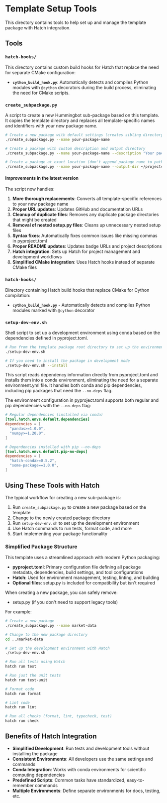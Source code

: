 # Template Setup Tools

This directory contains tools to help set up and manage the template package with Hatch integration.

## Tools

### `hatch-hooks/`

This directory contains custom build hooks for Hatch that replace the need for separate CMake configuration:

- **`cython_build_hook.py`**: Automatically detects and compiles Python modules with `@cython` decorators during the build process, eliminating the need for CMake scripts.

### `create_subpackage.py`

A script to create a new Hummingbot sub-package based on this template. It copies the template directory and replaces all template-specific names and identifiers with your new package name.

```bash
# Create a new package with default settings (creates sibling directory)
./create_subpackage.py --name your-package-name

# Create a package with custom description and output directory
./create_subpackage.py --name your-package-name --description "Your package description" --output-dir ~/projects/

# Create a package at exact location (don't append package name to path)
./create_subpackage.py --name your-package-name --output-dir ~/projects/exact-location --exact-path
```

#### Improvements in the latest version

The script now handles:

1. **More thorough replacements**: Converts all template-specific references to your new package name
2. **Proper URL updates**: Updates GitHub and documentation URLs
3. **Cleanup of duplicate files**: Removes any duplicate package directories that might be created
4. **Removal of nested setup.py files**: Cleans up unnecessary nested setup files
5. **Syntax fixes**: Automatically fixes common issues like missing commas in pyproject.toml
6. **Proper README updates**: Updates badge URLs and project descriptions
7. **Hatch integration**: Sets up Hatch for project management and development workflows
8. **Simplified CMake integration**: Uses Hatch hooks instead of separate CMake files

### `hatch-hooks/`

Directory containing Hatch build hooks that replace CMake for Cython compilation:

- **`cython_build_hook.py`** - Automatically detects and compiles Python modules marked with `@cython` decorator

### `setup-dev-env.sh`

Shell script to set up a development environment using conda based on the dependencies defined in pyproject.toml.

```bash
# Run from the template package root directory to set up the environment
./setup-dev-env.sh

# If you need to install the package in development mode
./setup-dev-env.sh --install
```

This script reads dependency information directly from pyproject.toml and installs them into a conda environment, eliminating the need for a separate environment.yml file. It handles both conda and pip dependencies, including pip packages that need the `--no-deps` flag.

The environment configuration in pyproject.toml supports both regular and pip dependencies with the `--no-deps` flag:

```toml
# Regular dependencies (installed via conda)
[tool.hatch.envs.default.dependencies]
dependencies = [
  "pandas>=1.0.0",
  "numpy>=1.20.0",
]

# Dependencies installed with pip --no-deps
[tool.hatch.envs.default.pip-no-deps]
dependencies = [
  "hatch-conda>=0.5.2",
  "some-package==1.0.0",
]
```

## Using These Tools with Hatch

The typical workflow for creating a new sub-package is:

1. Run `create_subpackage.py` to create a new package based on the template
2. Change to the newly created package directory
3. Run `setup-dev-env.sh` to set up the development environment
4. Use Hatch commands to run tests, format code, and more
5. Start implementing your package functionality

### Simplified Package Structure

This template uses a streamlined approach with modern Python packaging:

- **pyproject.toml**: Primary configuration file defining all package metadata, dependencies, build settings, and tool configurations
- **Hatch**: Used for environment management, testing, linting, and building
- **Optional files**: setup.py is included for compatibility but isn't required

When creating a new package, you can safely remove:
- setup.py (if you don't need to support legacy tools)

For example:

```bash
# Create a new package
./create_subpackage.py --name market-data

# Change to the new package directory
cd ../market-data

# Set up the development environment with Hatch
./setup-dev-env.sh

# Run all tests using Hatch
hatch run test

# Run just the unit tests
hatch run test-unit

# Format code
hatch run format

# Lint code
hatch run lint

# Run all checks (format, lint, typecheck, test)
hatch run check
```

## Benefits of Hatch Integration

- **Simplified Development**: Run tests and development tools without installing the package
- **Consistent Environments**: All developers use the same settings and commands
- **Conda Integration**: Works with conda environments for scientific computing dependencies
- **Predefined Scripts**: Common tasks have standardized, easy-to-remember commands
- **Multiple Environments**: Define separate environments for docs, testing, etc.
